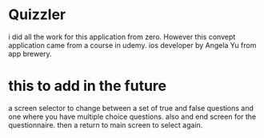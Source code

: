 # Quizzler

 i did all the work for this application from zero.
 However this convept application came from a course in udemy.
 ios developer by Angela Yu from app brewery.


# this to add in the future
 
 a screen selector to change between a set of true and false questions and one where you have multiple choice questions.
 also and end screen for the questionnaire.
 then a return to main screen to select again.
 
